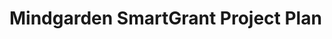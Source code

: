 # Mindgarden SmartGrant Project Plan

![![](mindgarden-smartgrant-timeline_files/figure-gfm/timelinechart-1.png)<!-- -->]('figure-gfm/timelinechart-1.png')

